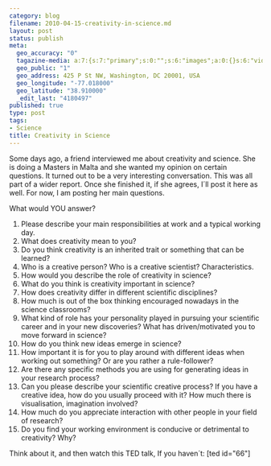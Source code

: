 ```yaml
--- 
category: blog
filename: 2010-04-15-creativity-in-science.md
layout: post
status: publish
meta: 
  geo_accuracy: "0"
  tagazine-media: a:7:{s:7:"primary";s:0:"";s:6:"images";a:0:{}s:6:"videos";a:0:{}s:11:"image_count";s:1:"0";s:6:"author";s:7:"4180497";s:7:"blog_id";s:7:"8438084";s:9:"mod_stamp";s:19:"2010-07-22 17:48:18";}
  geo_public: "1"
  geo_address: 425 P St NW, Washington, DC 20001, USA
  geo_longitude: "-77.018000"
  geo_latitude: "38.910000"
  _edit_last: "4180497"
published: true
type: post
tags: 
- Science
title: Creativity in Science
---
```

Some days ago, a friend interviewed me about creativity and science. She is doing a Masters in Malta and she wanted my opinion on certain questions. It turned out to be a very interesting conversation. This was all part of a wider report. Once she finished it, if she agrees, I´ll post it here as well. For now, I am posting her main questions.

<!--more-->

What would YOU answer?
<ol>
	<li>Please describe your main responsibilities at work and a typical working day.</li>
	<li>What does creativity mean to you?</li>
	<li>Do you think creativity is an inherited trait or something that can be learned?</li>
	<li>Who is a creative person? Who is a creative scientist? Characteristics.</li>
	<li> How would you describe the role of creativity in science?</li>
	<li>What do you think is creativity important in science?</li>
	<li>How does creativity differ in different scientific disciplines?</li>
	<li>How much is out of the box thinking encouraged nowadays in the science classrooms?</li>
	<li>What kind of role has your personality played in pursuing your scientific career and in your new discoveries? What has driven/motivated you to move forward in science?</li>
	<li>How do you think new ideas emerge in science?</li>
	<li>How important it is for you to play around with different ideas when working out something? Or are you rather a rule-follower?</li>
	<li>Are there any specific methods you are using for generating ideas in your research process?</li>
	<li>Can you please describe your scientific creative process? If you have a creative idea, how do you usually proceed with it? How much there is visualisation, imagination involved?</li>
	<li>How much do you appreciate interaction with other people in your field of research?</li>
	<li>Do you find your working environment is conducive or detrimental to creativity? Why?</li>
</ol>
Think about it, and then watch this TED talk, If you haven´t: [ted id="66"]
